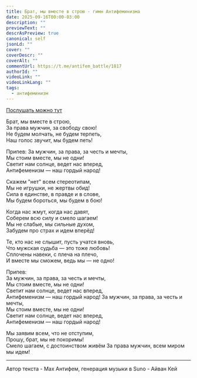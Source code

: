 ```yaml
---
title: Брат, мы вместе в строю - гимн Антифеминизма
date: 2025-09-16T00:00-03:00
description: ""
previewText: ""
descrAsPreview: true
canonical: self
jsonLd: ""
cover: ""
coverDescr: ""
coverAlt: ""
commentUrl: https://t.me/antifem_battle/1817
authorId: ""
videoLink: ""
videoLinkLang: ""
tags:
  - антифеминизм
---
```


[Послушать можно тут](https://t.me/antifem_battle/1817)

Брат, мы вместе в строю,  
За права мужчин, за свободу свою!  
Не будем молчать, не будем терпеть,  
Наш голос звучит, мы будем петь!

Припев:
За мужчин, за права, за честь и мечты,  
Мы стоим вместе, мы не одни!  
Светит нам солнце, ведет нас вперед,  
Антифеменизм — наш гордый народ!

Скажем "нет" всем стереотипам,  
Мы не игрушки, не жертвы обид!  
Сила в единстве, в правде и в слове,  
Мы будем бороться, мы будем в бою!

Когда нас жмут, когда нас давят,  
Соберем всю силу и смело шагаем!  
Мы не слабые, мы сильные духом,  
Забудем про страх и идем вперёд!

Те, кто нас не слышит, пусть учатся вновь,  
Что мужская судьба — это тоже любовь!  
Сплочены навеки, с плеча на плечо,  
И вместе мы сможем, ведь мы — не одно!

Припев:  
За мужчин, за права, за честь и мечты,  
Мы стоим вместе, мы не одни!  
Светит нам солнце, ведет нас вперед,  
Антифеменизм — наш гордый народ!
За мужчин, за права, за честь и мечты,  
Мы стоим вместе, мы не одни!  
Светит нам солнце, ведет нас вперед,  
Антифеменизм — наш гордый народ!

Мы заявим всем, что не отступим,  
Прошу, брат, мы не покоримы!  
Смело шагаем, с достоинством живём
За права мужчин, всем миром мы идем!

---

Автор текста - Max Антифем, генерация музыки в Suno - Айван Кей
